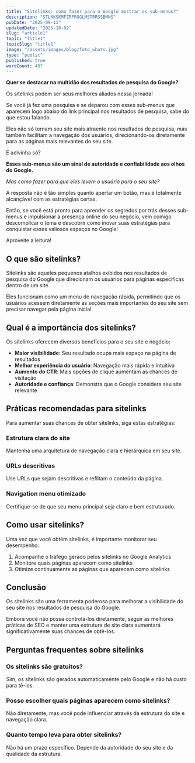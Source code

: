 ```yaml
---
title: "Sitelinks: como fazer para o Google mostrar os sub-menus?"
description: "STLNKSKMFZRPRGGLMSTRRSSBMNS"
pubDate: "2025-09-11"
updatedDate: "2025-10-02"
slug: "article1"
topic: "Title1"
topicSlug: "title1"
image: "/assets/images/blog/foto_whats.jpg"
type: "public"
published: true
wordCount: 487
---
```


**Quer se destacar na multidão dos resultados de pesquisa do Google?**

Os sitelinks podem ser seus melhores aliados nessa jornada!

Se você já fez uma pesquisa e se deparou com esses sub-menus que aparecem logo abaixo do link principal nos resultados de pesquisa, sabe do que estou falando.

Eles não só tornam seu site mais atraente nos resultados de pesquisa, mas também facilitam a navegação dos usuários, direcionando-os diretamente para as páginas mais relevantes do seu site. 

E adivinha só? 

**Esses sub-menus são um sinal de autoridade e confiabilidade aos olhos do Google.**

*Mas como fazer para que eles levem o usuário para o seu site?*

A resposta não é tão simples quanto apertar um botão, mas é totalmente alcançável com as estratégias certas. 

Então, se você está pronto para aprender os segredos por trás desses sub-menus e impulsionar a presença online do seu negócio, vem comigo descomplicar o tema e descobrir como inovar suas estratégias para conquistar esses valiosos espaços no Google!

Aproveite a leitura!

## O que são sitelinks?

Sitelinks são aqueles pequenos atalhos exibidos nos resultados de pesquisa do Google que direcionam os usuários para páginas específicas dentro de um site.

Eles funcionam como um menu de navegação rápida, permitindo que os usuários acessem diretamente as seções mais importantes do seu site sem precisar navegar pela página inicial.

## Qual é a importância dos sitelinks?

Os sitelinks oferecem diversos benefícios para o seu site e negócio:

- **Maior visibilidade**: Seu resultado ocupa mais espaço na página de resultados
- **Melhor experiência do usuário**: Navegação mais rápida e intuitiva
- **Aumento do CTR**: Mais opções de clique aumentam as chances de visitação
- **Autoridade e confiança**: Demonstra que o Google considera seu site relevante

## Práticas recomendadas para sitelinks

Para aumentar suas chances de obter sitelinks, siga estas estratégias:

### Estrutura clara do site

Mantenha uma arquitetura de navegação clara e hierárquica em seu site.

### URLs descritivas

Use URLs que sejam descritivas e reflitam o conteúdo da página.

### Navigation menu otimizado

Certifique-se de que seu menu principal seja claro e bem estruturado.

## Como usar sitelinks?

Uma vez que você obtém sitelinks, é importante monitorar seu desempenho:

1. Acompanhe o tráfego gerado pelos sitelinks no Google Analytics
2. Monitore quais páginas aparecem como sitelinks
3. Otimize continuamente as páginas que aparecem como sitelinks

## Conclusão

Os sitelinks são uma ferramenta poderosa para melhorar a visibilidade do seu site nos resultados de pesquisa do Google. 

Embora você não possa controlá-los diretamente, seguir as melhores práticas de SEO e manter uma estrutura de site clara aumentará significativamente suas chances de obtê-los.

## Perguntas frequentes sobre sitelinks

### Os sitelinks são gratuitos?

Sim, os sitelinks são gerados automaticamente pelo Google e não há custo para tê-los.

### Posso escolher quais páginas aparecem como sitelinks?

Não diretamente, mas você pode influenciar através da estrutura do site e navegação clara.

### Quanto tempo leva para obter sitelinks?

Não há um prazo específico. Depende da autoridade do seu site e da qualidade da estrutura.